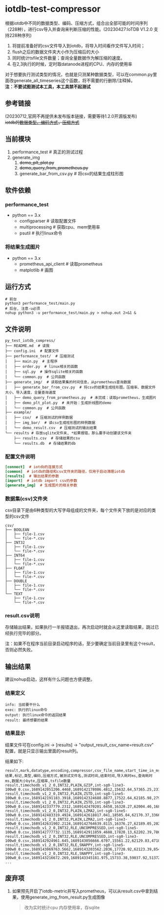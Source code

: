 # iotdb-test-compressor
根据iotdb中不同的数据类型、编码、压缩方式，组合出全部可能的时间序列（228种），进行csv导入并查询来判断压缩的性能。(20230427:IoTDB V1.2.0 支持228种序列)  

1. 将提前准备好的csv文件导入到iotdb，将导入时间看作文件写入时间；
2. flush之后的数据文件夹大小作为压缩后的大小
3. 同时统计tsfile文件数量；查询全量数据作为解压缩的速度。  
4. 在2,3执行的时候，定时取datanode进程的CPU、内存的使用率

对于想要执行测试类型的情况，也就是只测某种数据类型，可以在common.py里面改generate_all_timeseries这个函数，将不需要的行删除/注释掉。  
**注：不要试图测试本工具，本工具禁不起测试**  

## 参考链接
(20230712,官网不再提供未发布版本链接，需要等待1.2.0开源版发布)  
~~iotdb的[数据类型、编码方式](https://iotdb.apache.org/zh/UserGuide/Master/Data-Concept/Encoding.html#%E5%9F%BA%E6%9C%AC%E7%BC%96%E7%A0%81%E6%96%B9%E5%BC%8F)，[压缩方式](https://iotdb.apache.org/zh/UserGuide/Master/Data-Concept/Compression.html)~~

## 当前模块
1. performance_test  # 真正的测试过程
2. generate_img
   1. ~~demo_plt_plot.py~~
   2. ~~demo_query_from_prometheus.py~~
   3. generate_bar_from_csv.py  # 将csv的结果生成柱形图

## 软件依赖
### performance_test
* python == 3.x  
    * configparser  # 读取配置文件
    * multiprocessing  # 获取cpu、mem使用率
    * psutil  # 执行linux命令

### 将结果生成图片
* python == 3.x  
    * prometheus_api_client  # 读取prometheus
    * matplotlib  # 画图

## 运行方式
```shell
# 前台
python3 performance_test/main.py
# 后台, 注意-u必须
nohup python3 -u performance_test/main.py > nohup.out 2>&1 &
```
## 文件说明
```shell
py_test_iotdb_compress/
├── README.md  # 读我
├── config.ini  # 配置文件 
├── performance_test/  # 压缩测试
│   ├── main.py  # 主程序
│   ├── order.py  # linux相关的函数
│   ├── sql.py  # 操作sqlite相关的函数
│   └── common.py  # 公共函数
├── generate_img/  # 读取结果集的时间信息，从prometheus查询数据
│   ├── generate_bar_from_csv.py  # 将csv的结果生成柱形图，压缩率、数据文件大小、导入速度、全量查询速度
│   ├── demo_query_from_prometheus.py  # 未完成：读取prometheus，生成图片
│   ├── demo_plt_plot.py  # 未开始：生成折线图的demo
│   └── common.py  # 公共函数
├── example/
│   ├── csv/  # 压缩测试的样例数据
│   ├── img_bar/  # 读csv生成柱形图的样例数据
│   └── demo_result.csv  # 压缩测试的输出结果
└── results # 存放sqlite文件夹, *如果报错，那么要手动创建该文件夹
    ├── results.csv  # 存储结果的csv
    └── results.db  # 存储结果的db
```

### 配置文件说明
```ini
[connect]  # iotdb的连接方式
[common]  # iotdb的路径和csv文件夹的路径，仅用于启动清理iotdb  
[results]  # 输出结果的参数
[import]  # iotdb import csv的参数
[generate_img]  # 生成图片的相关参数
```

### 数据集(csv)文件夹
csv目录下是由6种类型的大写字母组成的文件夹，每个文件夹下放的是对应的类型的csv文件
```shell
csv/
├── BOOLEAN
│   ├── file-1.csv
│   └── file-*.csv
├── INT32
│   ├── file-1.csv
│   └── file-*.csv
├── INT64
│   ├── file-1.csv
│   └── file-*.csv
├── FLOAT
│   ├── file-1.csv
│   └── file-*.csv
├── DOUBLE
│   ├── file-1.csv
│   └── file-*.csv
└── TEXT
    ├── file-1.csv
    └── file-*.csv
```
### result.csv说明
存储输出结果，如果执行一半报错退出，再次启动时就会从这里读取结果，跳过已经执行完毕的部分。  

注：如果不在程序当前目录启动程序的话，至少要确定当前目录里有这个result，否则必然失败。  

## 输出结果
建议nohup启动，这样有什么问题也方便调整。
### 结果定义
```shell
info: 当前要干什么
exec: 执行的linux命令
output: 执行linux命令的返回结果
result: 最终想要的结果
```
### 结果显示
结果文件可在config.ini -> [results] -> "output_result_csv_name=result.csv" 配置，就是只显示输出里面的result列。 

结果如下:   
```shell
result,mark,datatype,encoding,compressor,csv_file_name,start_time_in_ms,end_time_in_ms,import_elapsed_time_in_ms,query_elapsed_time_in_ms,data_size_in_byte,compression_rate,tsfile_count
结果,标记,类型,编码,压缩方式,被测试文件名,测试时间,结束时间,导入耗时ms,查询耗时ms,数据大小byte,压缩率,tsfile数量
result,timechodb_v1_2_0,INT32,PLAIN,GZIP,int-sg0-line3-100w0_0.csv,1689142051206.4468,1689142178086.4812,15632.64,57365.25,237800,115.85411,7
result,timechodb_v1_2_0,INT32,PLAIN,ZSTD,int-sg0-line5-100w0_0.csv,1689142191183.3918,1689142324688.8877,17522.64,62185.98,279635,128.1677,7
result,timechodb_v1_2_0,INT32,PLAIN,ZSTD,int-sg0-line3-100w0_0.csv,1689142337779.2312,1689142470201.6458,16328.27,62004.46,168587,163.41774,7
result,timechodb_v1_2_0,INT32,PLAIN,LZMA2,int-sg0-line5-100w0_0.csv,1689142483319.4924,1689142618817.041,18505.84,62170.37,336668,106.45556,7
result,timechodb_v1_2_0,INT32,PLAIN,LZMA2,int-sg0-line3-100w0_0.csv,1689142631902.2124,1689142764639.8115,16376.27,62189.05,202916,135.77101,7
result,timechodb_v1_2_0,INT32,RLE,UNCOMPRESSED,int-sg0-line5-100w0_0.csv,1689142777732.1135,1689142911859.4688,17820.13,62202.39,7863236,4.55795,7
result,timechodb_v1_2_0,INT32,RLE,UNCOMPRESSED,int-sg0-line3-100w0_0.csv,1689142924961.645,1689143056666.6707,15561.22,62129.83,4718730,5.83846,7
result,timechodb_v1_2_0,INT32,RLE,SNAPPY,int-sg0-line5-100w0_0.csv,1689143069763.5662,1689143203562.2036,17720.92,62123.39,854922,41.92216,7
result,timechodb_v1_2_0,INT32,RLE,SNAPPY,int-sg0-line3-100w0_0.csv,1689143216672.269,1689143345181.975,15733.38,59037.92,513723,53.62833,7
...

```

## 废弃项
1. 如果预先开启了iotdb-metric并写入prometheus，可以从result.csv中拿到结果，使用generate_img_from_result.py生成图像  
    > 改为实时统计cpu 内存使用率，存sqlite
